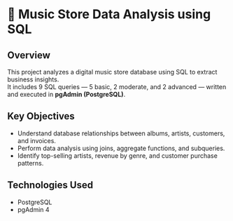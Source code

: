 # 🎵 Music Store Data Analysis using SQL

## Overview
This project analyzes a digital music store database using SQL to extract business insights.  
It includes 9 SQL queries — 5 basic, 2 moderate, and 2 advanced — written and executed in **pgAdmin (PostgreSQL)**.

## Key Objectives
- Understand database relationships between albums, artists, customers, and invoices.  
- Perform data analysis using joins, aggregate functions, and subqueries.  
- Identify top-selling artists, revenue by genre, and customer purchase patterns.

## Technologies Used
- PostgreSQL  
- pgAdmin 4  
